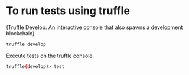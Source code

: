 # To run tests using truffle
(Truffle Develop: An interactive console that also spawns a development blockchain)
```bash
truffle develop
```

Execute tests on the truffle console
```bash
truffle(develop)> test
```
